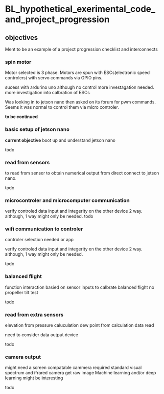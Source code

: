 # BL_hypothetical_exerimental_code_and_project_progression


## objectives
Ment to be an example of a project progression checklist and interconnects


### spin motor 
Motor selected is 3 phase.
Motors are spun with ESCs(electronic speed controlers) with servo commands via GPIO pins.

sucess with ardurino uno 
although no control more investagation needed.
more investigation into calbration of ESCs

Was looking in to jetson nano then asked on its forum for pwm commands.
Seems it was normal to control them via micro controler. 

**to be continued**

### basic setup of jetson nano
**current objective**
boot up and understand jetson nano

todo


### read from sensors
 to read from sensor to obtain numerical output from direct connect to jetson nano.

todo

### microcontroler and microcomputer communication 
verify controled data input and integerity on the other device 2 way. 
although, 1 way might only be needed.
todo

### wifi communication to controler
controler selection needed or app

verify controled data input and integerity on the other device 2 way. 
although, 1 way might only be needed.

todo

### balanced flight
function interaction basied on sensor inputs to calbrate balanced flight
no propeller tilt test

todo

### read from extra sensors

elevation from pressure caluculation
dew point from calculation
data read

need to consider data output device


todo

### camera output
might need a screen
compatable cammera required
standard visual spectrum and ifrared camera 
get raw image 
Machine learning and/or deep learning might be interesting 


todo
